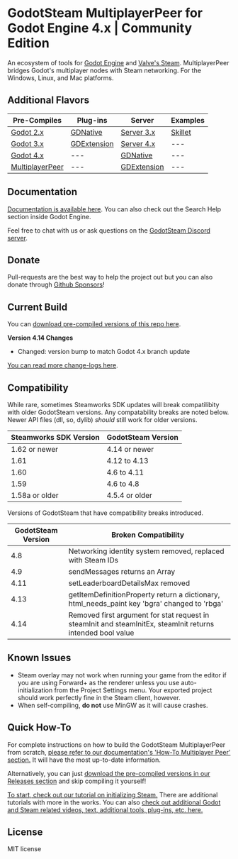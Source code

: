 # GodotSteam MultiplayerPeer for Godot Engine 4.x | Community Edition
An ecosystem of tools for [Godot Engine](https://godotengine.org) and [Valve's Steam](https://store.steampowered.com). MultiplayerPeer bridges Godot's multiplayer nodes with Steam networking. For the Windows, Linux, and Mac platforms.

Additional Flavors
---
Pre-Compiles | Plug-ins | Server | Examples
--- | --- | --- | ---
[Godot 2.x](https://github.com/GodotSteam/GodotSteam/tree/godot2) | [GDNative](https://github.com/GodotSteam/GodotSteam/tree/gdnative) | [Server 3.x](https://github.com/GodotSteam/GodotSteam-Server/tree/godot3) | [Skillet](https://github.com/GodotSteam/Skillet)
[Godot 3.x](https://github.com/GodotSteam/GodotSteam/tree/godot3) | [GDExtension](https://github.com/GodotSteam/GodotSteam/tree/gdextension) | [Server 4.x](https://github.com/GodotSteam/GodotSteam-Server/tree/godot4) | ---
[Godot 4.x](https://github.com/GodotSteam/GodotSteam/tree/godot4) | --- | [GDNative](https://github.com/GodotSteam/GodotSteam-Server/tree/gdnative) | ---
[MultiplayerPeer](https://github.com/GodotSteam/MultiplayerPeer)| --- | [GDExtension](https://github.com/GodotSteam/GodotSteam-Server/tree/gdextension) | ---

Documentation
---
[Documentation is available here](https://godotsteam.com/). You can also check out the Search Help section inside Godot Engine.

Feel free to chat with us or ask questions on the [GodotSteam Discord server](https://discord.gg/SJRSq6K).

Donate
---
Pull-requests are the best way to help the project out but you can also donate through [Github Sponsors](https://github.com/sponsors/Gramps)!

Current Build
---
You can [download pre-compiled versions of this repo here](https://github.com/GodotSteam/MultiplayerPeer/releases).

**Version 4.14 Changes**
- Changed: version bump to match Godot 4.x branch update

[You can read more change-logs here](https://godotsteam.com/changelog/multiplayer_peer/).

Compatibility
---
While rare, sometimes Steamworks SDK updates will break compatilibity with older GodotSteam versions. Any compatability breaks are noted below. Newer API files (dll, so, dylib) _should_ still work for older versions.

Steamworks SDK Version | GodotSteam Version
---|---
1.62 or newer | 4.14 or newer
1.61 | 4.12 to 4.13
1.60 | 4.6 to 4.11
1.59 | 4.6 to 4.8
1.58a or older | 4.5.4 or older

Versions of GodotSteam that have compatibility breaks introduced.

GodotSteam Version | Broken Compatibility
---|---
4.8 | Networking identity system removed, replaced with Steam IDs
4.9 | sendMessages returns an Array
4.11 | setLeaderboardDetailsMax removed
4.13 | getItemDefinitionProperty return a dictionary, html_needs_paint key 'bgra' changed to 'rbga'
4.14 | Removed first argument for stat request in steamInit and steamInitEx, steamInit returns intended bool value

Known Issues
---
- Steam overlay may not work when running your game from the editor if you are using Forward+ as the renderer unless you use auto-initialization from the Project Settings menu.  Your exported project should work perfectly fine in the Steam client, however.
- When self-compiling, **do not** use MinGW as it will cause crashes.

Quick How-To
---
For complete instructions on how to build the GodotSteam MultiplayerPeer from scratch, [please refer to our documentation's 'How-To Multiplayer Peer' section.](https://godotsteam.com/howto/multiplayer_peer/) It will have the most up-to-date information.

Alternatively, you can just [download the pre-compiled versions in our Releases section](https://github.com/GodotSteam/MultiplayerPeer/releases) and skip compiling it yourself!

[To start, check out our tutorial on initializing Steam.](https://godotsteam.com/tutorials/initializing/)  There are additional tutorials with more in the works.  You can also [check out additional Godot and Steam related videos, text, additional tools, plug-ins, etc. here.](https://godotsteam.com/tutorials/external/)

License
---
MIT license